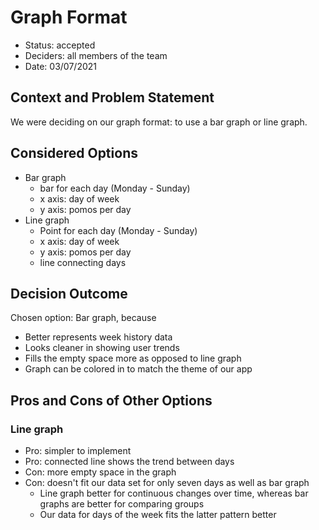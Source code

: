# Graph Format

* Status: accepted
* Deciders: all members of the team
* Date: 03/07/2021

## Context and Problem Statement

We were deciding on our graph format: to use a bar graph or line graph.

## Considered Options

* Bar graph
  - bar for each day (Monday - Sunday)
  - x axis: day of week
  - y axis: pomos per day
* Line graph
  - Point for each day (Monday - Sunday)
  - x axis: day of week
  - y axis: pomos per day
  - line connecting days

## Decision Outcome

Chosen option: Bar graph, because

* Better represents week history data
* Looks cleaner in showing user trends
* Fills the empty space more as opposed to line graph
* Graph can be colored in to match the theme of our app

## Pros and Cons of Other Options

### Line graph

* Pro: simpler to implement
* Pro: connected line shows the trend between days
* Con: more empty space in the graph 
* Con: doesn't fit our data set for only seven days as well as bar graph
  - Line graph better for continuous changes over time, whereas bar graphs are better for comparing groups
  - Our data for days of the week fits the latter pattern better
